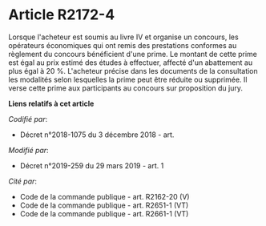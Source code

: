 # Article R2172-4

Lorsque l'acheteur est soumis au livre IV et organise un concours, les opérateurs économiques qui ont remis des prestations
conformes au règlement du concours bénéficient d'une prime. Le montant de cette prime est égal au prix estimé des études à
effectuer, affecté d'un abattement au plus égal à 20 %. L'acheteur précise dans les documents de la consultation les
modalités selon lesquelles la prime peut être réduite ou supprimée. Il verse cette prime aux participants au concours sur
proposition du jury.

**Liens relatifs à cet article**

_Codifié par_:

  - Décret n°2018-1075 du 3 décembre 2018 - art.

_Modifié par_:

  - Décret n°2019-259 du 29 mars 2019 - art. 1

_Cité par_:

  - Code de la commande publique - art. R2162-20 (V)
  - Code de la commande publique - art. R2651-1 (VT)
  - Code de la commande publique - art. R2661-1 (VT)
